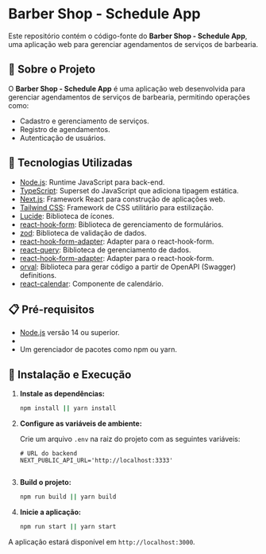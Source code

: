 # Barber Shop - Schedule App

Este repositório contém o código-fonte do **Barber Shop - Schedule App**, uma aplicação web para gerenciar agendamentos de serviços de barbearia.

## 📌 Sobre o Projeto

O **Barber Shop - Schedule App** é uma aplicação web desenvolvida para gerenciar agendamentos de serviços de barbearia, permitindo operações como:

- Cadastro e gerenciamento de serviços.
- Registro de agendamentos.
- Autenticação de usuários.

## 🚀 Tecnologias Utilizadas

- [Node.js](https://nodejs.org/): Runtime JavaScript para back-end.
- [TypeScript](https://www.typescriptlang.org/): Superset do JavaScript que adiciona tipagem estática.
- [Next.js](https://nextjs.org/): Framework React para construção de aplicações web.
- [Tailwind CSS](https://tailwindcss.com/): Framework de CSS utilitário para estilização.
- [Lucide](https://lucide.dev/): Biblioteca de ícones.
- [react-hook-form](https://react-hook-form.com/): Biblioteca de gerenciamento de formulários.
- [zod](https://zod.dev/): Biblioteca de validação de dados.
- [react-hook-form-adapter](https://react-hook-form-adapter.com/): Adapter para o react-hook-form.
- [react-query](https://tanstack.com/query/latest/docs/framework/react/react-query): Biblioteca de gerenciamento de dados.
- [react-hook-form-adapter](https://react-hook-form-adapter.com/): Adapter para o react-hook-form.
- [orval](https://orval.dev/): Biblioteca para gerar código a partir de OpenAPI (Swagger) definitions.
- [react-calendar](https://react-calendar-ts.netlify.app/): Componente de calendário.

## 📋 Pré-requisitos

- [Node.js](https://nodejs.org/) versão 14 ou superior.
- 
- Um gerenciador de pacotes como npm ou yarn.


## 🔧 Instalação e Execução


1. **Instale as dependências:**
   ```bash
   npm install || yarn install

   ```

2. **Configure as variáveis de ambiente:**
   
   Crie um arquivo `.env` na raiz do projeto com as seguintes variáveis:
   ```env
   # URL do backend
   NEXT_PUBLIC_API_URL='http://localhost:3333'

   
   ```

3. **Build o projeto:**
   ```bash
   npm run build || yarn build
   ```

4. **Inicie a aplicação:**
   ```bash
   npm run start || yarn start
   ```

 A aplicação estará disponível em `http://localhost:3000`.

